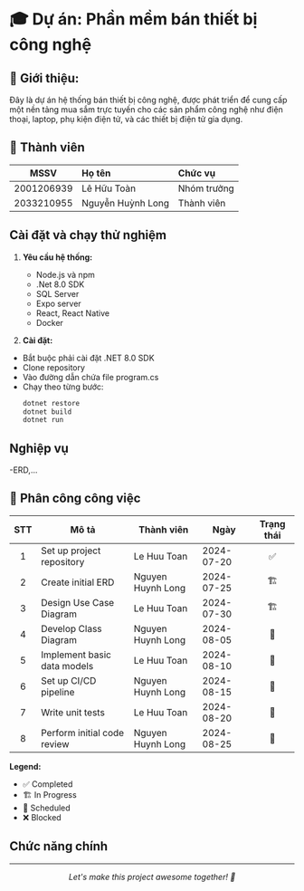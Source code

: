 # 🎓 Dự án: Phần mềm bán thiết bị công nghệ 

## 🌟 Giới thiệu:
Đây là dự án hệ thống bán thiết bị công nghệ, được phát triển để cung cấp một nền tảng mua sắm trực tuyến cho các sản phẩm công nghệ như điện thoại, laptop, phụ kiện điện tử, và các thiết bị điện tử gia dụng.

## 👥 Thành viên
| MSSV | Họ tên | Chức vụ |
|:--:|:-----|:-----|
| 2001206939 | Lê Hữu Toàn | Nhóm trưởng |
| 2033210955 | Nguyễn Huỳnh Long | Thành viên |



## Cài đặt và chạy thử nghiệm
1. **Yêu cầu hệ thống:**
   - Node.js và npm
   - .Net 8.0 SDK
   - SQL Server
   - Expo server
   - React, React Native
   - Docker

2. **Cài đặt:**
- Bắt buộc phải cài đặt .NET 8.0 SDK
- Clone repository
- Vào đường dẫn chứa file program.cs
- Chạy theo từng bước:
   ```bash
   dotnet restore
   dotnet build
   dotnet run
  ```
   
##  Nghiệp vụ
-ERD,...

## 📅 Phân công công việc

| STT | Mô tả | Thành viên | Ngày  | Trạng thái |
|:-------:|-------------|----------|----------|:------:|
| 1 | Set up project repository | Le Huu Toan | 2024-07-20 | ✅ |
| 2 | Create initial ERD | Nguyen Huynh Long | 2024-07-25 | 🏗️ |
| 3 | Design Use Case Diagram | Le Huu Toan | 2024-07-30 | 🏗️ |
| 4 | Develop Class Diagram | Nguyen Huynh Long | 2024-08-05 | 📅 |
| 5 | Implement basic data models | Le Huu Toan | 2024-08-10 | 📅 |
| 6 | Set up CI/CD pipeline | Nguyen Huynh Long | 2024-08-15 | 📅 |
| 7 | Write unit tests | Le Huu Toan | 2024-08-20 | 📅 |
| 8 | Perform initial code review | Nguyen Huynh Long | 2024-08-25 | 📅 |

**Legend:**
- ✅ Completed
- 🏗️ In Progress
- 📅 Scheduled
- ❌ Blocked

## Chức năng chính




---

<p align="center">
  <i>Let's make this project awesome together! 🚀</i>
</p>


